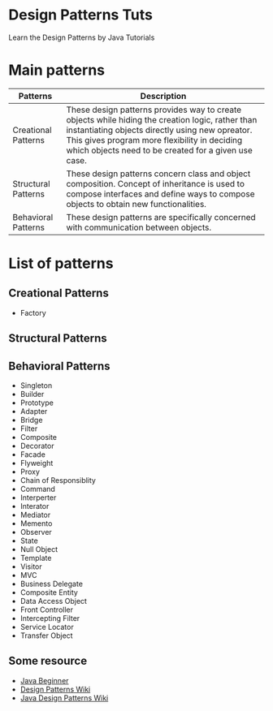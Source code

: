 # Design Patterns Tuts

Learn the Design Patterns by Java Tutorials

# Main patterns
Patterns | Description |
--- | --- |
Creational Patterns | These design patterns provides way to create objects while hiding the creation logic, rather than instantiating objects directly using new opreator. This gives program more flexibility in deciding which objects need to be created for a given use case. |
Structural Patterns | These design patterns concern class and object composition. Concept of inheritance is used to compose interfaces and define ways to compose objects to obtain new functionalities. |
Behavioral Patterns | These design patterns are specifically concerned with communication between objects. |

# List of patterns
## Creational Patterns
* Factory

## Structural Patterns

## Behavioral Patterns

* Singleton
* Builder
* Prototype
* Adapter
* Bridge
* Filter
* Composite
* Decorator
* Facade
* Flyweight
* Proxy
* Chain of Responsiblity
* Command
* Interperter
* Interator
* Mediator
* Memento
* Observer
* State
* Null Object
* Template
* Visitor
* MVC
* Business Delegate
* Composite Entity
* Data Access Object
* Front Controller
* Intercepting Filter
* Service Locator
* Transfer Object

## Some resource
* [Java Beginner](http://docs.oracle.com/javase/tutorial/)
* [Design Patterns Wiki](http://en.wikipedia.org/wiki/Software_design_pattern)
* [Java Design Patterns Wiki](http://en.wikibooks.org/wiki/Java_Programming/Design_Patterns)
